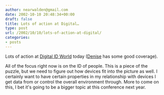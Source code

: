 ```yaml
---
author: nearwalden@gmail.com
date: 2002-10-10 20:48:34+00:00
draft: false
title: Lots of action at Digital…
type: post
url: /2002/10/10/lots-of-action-at-digital/
categories:
- posts
---
```


Lots of action at [Digital ID World](http://www.digitalidworld.com/') today ([Denise](//bgbg.blogspot.com/2002_10_06_bgbg_archive.html#85545153') has some good coverage).  

All of the focus right now is on the ID of people.  This is a piece of the puzzle, but we need to figure out how devices fit into the picture as well.  I certainly want to have certain properties in my relationship with devices I get data from or control the overall environment through.  More to come on this, I bet it's going to be a bigger topic at this conference next year.



